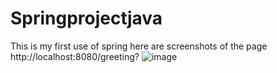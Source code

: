 # Springprojectjava
This is my first use of spring here are screenshots of the page http://localhost:8080/greeting?
![image](https://github.com/user-attachments/assets/dba8d8c5-2164-4620-881d-9e9862adc3c3)
